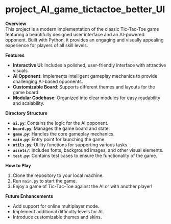 # project_AI_game_tictactoe_better_UI

**Overview**  
This project is a modern implementation of the classic Tic-Tac-Toe game featuring a beautifully designed user interface and an AI-powered opponent. Built with Python, it provides an engaging and visually appealing experience for players of all skill levels.

**Features**  
- **Interactive UI**: Includes a polished, user-friendly interface with attractive visuals.
- **AI Opponent**: Implements intelligent gameplay mechanics to provide challenging AI-based opponents.
- **Customizable Board**: Supports different themes and layouts for the game board.
- **Modular Codebase**: Organized into clear modules for easy readability and scalability.

**Directory Structure**  
- **`ai.py`**: Contains the logic for the AI opponent.  
- **`board.py`**: Manages the game board and state.  
- **`game.py`**: Handles the core gameplay mechanics.  
- **`main.py`**: Entry point for launching the game.  
- **`utils.py`**: Utility functions for supporting various tasks.  
- **`assets/`**: Includes fonts, background images, and other visual elements.  
- **`test.py`**: Contains test cases to ensure the functionality of the game.  

**How to Play**  
1. Clone the repository to your local machine.  
2. Run `main.py` to start the game.  
3. Enjoy a game of Tic-Tac-Toe against the AI or with another player!

**Future Enhancements**  
- Add support for online multiplayer mode.  
- Implement additional difficulty levels for AI.  
- Introduce customizable themes and skins.
